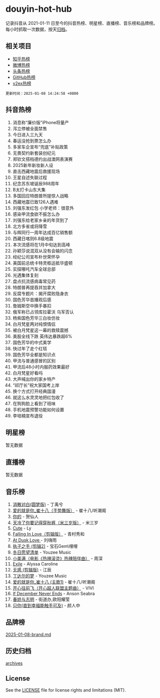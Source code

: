 # douyin-hot-hub

记录抖音从 2021-01-11 日至今的抖音热榜、明星榜、直播榜、音乐榜和品牌榜。每小时抓取一次数据，按天[归档](archives)。

## 相关项目

- [知乎热榜](https://github.com/lonnyzhang423/zhihu-hot-hub)
- [微博热榜](https://github.com/lonnyzhang423/weibo-hot-hub)
- [头条热榜](https://github.com/lonnyzhang423/toutiao-hot-hub)
- [GitHub热榜](https://github.com/lonnyzhang423/github-hot-hub)
- [v2ex热榜](https://github.com/lonnyzhang423/v2ex-hot-hub)


`更新时间：2025-01-08 14:24:58 +0800`

## 抖音热榜

1. 消息称“廉价版”iPhone将量产
1. 泻立停被全面禁售
1. 今日进入三九天
1. 春运没抢到票怎么办
1. 多家车企宣布“兜底”补贴政策
1. 无畏契约新套装创纪元
1. 郑钦文搭档德约出战澳网表演赛
1. 2025新年新妆新人设
1. 直击西藏地震后救援现场
1. 王星自述失联过程
1. 纪念苏东坡诞辰988周年
1. B太打卡山东大集
1. 多国回应特朗普所提惊人战略
1. 西藏地震已致126人遇难
1. 刘强东发红包 小学老师：很意外
1. 感染甲流食欲不振怎么办
1. 刘强东给老家乡亲的年货到了
1. 北方多省或将降雪
1. 与辉同行一周年达成百亿销售额
1. 西藏日喀则6.8级地震
1. 本次流感将在1月中旬达到高峰
1. 孙颖莎说混双从没有会输的闪念
1. 经纪公司宣布朴世荣怀孕
1. 美国前总统卡特灵柩运抵华盛顿
1. 实探哪吒汽车全球总部
1. 光遇集体复刻
1. 盘点抗流感病毒常见药
1. 特朗普再提吞并加拿大
1. 反腐专题片：揭开腐败隐身衣
1. 国色芳华首播观后感
1. 詹姆斯空中换手暴扣
1. 俄军称已占领库拉霍沃 乌军否认
1. 杨紫国色芳华三白妆仿妆
1. 白月梵星两对纯恨情侣
1. 被白月梵星这一幕的救赎震撼
1. 美股全线下跌 英伟达暴跌超6%
1. 国色芳华的中式美学
1. 快过年了走个红毯
1. 国色芳华全都是知识点
1. 甲流与普通感冒的区别
1. 甲流后48小时内服药效果最好
1. 白月梵星好看吗
1. 大声喊出你的家乡特产
1. “祁厅长”祝大家国考上岸
1. 换个方式打开经典国漫
1. 就这么水灵灵地把红包收了
1. 在狗狗脸上看到了班味
1. 手机地震预警功能如何设置
1. 李培楠宣布退役

## 明星榜

暂无数据

## 直播榜

暂无数据

## 音乐榜

1. [消散对白(圆梦版)](https://sf5-hl-cdn-tos.douyinstatic.com/obj/tos-cn-ve-2774/og4jB5I5IizzoZVAAAzWgBMAsMDWoArfwBOiFs) - 丁禹兮
1. [爱的就是你_崔十八（手势舞版）](https://sf5-hl-cdn-tos.douyinstatic.com/obj/tos-cn-ve-2774/oApB2AigNyB4sTw7JhBOikMAf0oDJzMWBuIrgm) - 崔十八/听潮阁
1. [你的](https://sf5-hl-cdn-tos.douyinstatic.com/obj/tos-cn-ve-2774/oYuIeKf42jB7sEV6B2upMdpYAgfrQWj0FeRegh) - 贺仙人
1. [天冷了你要记得穿秋裤（米三岁版）](https://sf5-hl-cdn-tos.douyinstatic.com/obj/tos-cn-ve-2774/oQlIwVIDWiZ6BQilAorS7MA0AgCkQDvcZAdm1) - 米三岁
1. [Cute](https://sf5-hl-cdn-tos.douyinstatic.com/obj/tos-cn-ve-2774/o4IbIzHWKAAB4wsS5qMBRiiAlEBGTpQRNfFvuo) - Ly
1. [Falling In Love（剪辑版）](https://sf5-hl-cdn-tos.douyinstatic.com/obj/tos-cn-ve-2774/o8ajpA8zzgBPahbBIO8AcKGBLJezFCRd1wfP9f) - 青村秀和
1. [ At Dusk  Love ](https://sf3-cdn-tos.douyinstatic.com/obj/tos-cn-ve-2774/o8CrpCf5CaYgI4ZrtQgMQAFEfuGqNnRSDQAPBc) - 刘嗨雨
1. [执子之手 (剪辑2)](https://sf5-hl-cdn-tos.douyinstatic.com/obj/tos-cn-ve-2774/oUoZLQjCc31XzqsBnBQUNgeKtYPBcgbFDwtfcu) - 宝石Gem\哩哩
1. [冬日愿望清单](https://sf5-hl-cdn-tos.douyinstatic.com/obj/tos-cn-ve-2774/oIIgUOeamCFCVAzxN6MFRLIBlLGpUqQxeeHrLE) - Youzee Music
1. [小美满（电影《热辣滚烫》热辣陪伴曲）](https://sf6-cdn-tos.douyinstatic.com/obj/tos-cn-ve-2774/o0GAn2lSgfZIDUgtevCGDQYnFg4CwnrBaxbTZL) - 周深
1. [Exile](https://sf5-hl-cdn-tos.douyinstatic.com/obj/tos-cn-ve-2774/oYj4gAQTknKE3WW0Je8KGmQ7z1cA4FefwtbufD) - Alyssa Caroline
1. [无感 (剪辑版)](https://sf5-hl-cdn-tos.douyinstatic.com/obj/tos-cn-ve-2774/o0eIsUzJBDlQaQFC5OFlgbMEZC1TFYBftOBn6p) - 江辰
1. [丁达尔的梦](https://sf5-hl-cdn-tos.douyinstatic.com/obj/tos-cn-ve-2774/oMU3WirUZBVQkAC9ccG5P2IQirziZM2RTInUY) - Youzee Music
1. [爱的就是你_崔十八 (主歌1)](https://sf3-cdn-tos.douyinstatic.com/obj/tos-cn-ve-2774/oI5BO5DhFZ6UTcNCnZaOCBLtZ7WIMQGfgnXf5E) - 崔十八/听潮阁
1. [开心往前飞（开心超人联盟主题曲）](https://sf5-hl-cdn-tos.douyinstatic.com/obj/tos-cn-ve-2774/9d8fb7c82cf1421fb93a9fe925275e0a) - VIVI
1. [If December Never Ends](https://sf5-hl-cdn-tos.douyinstatic.com/obj/tos-cn-ve-2774/oY1IQMoTgCFIBg8RZifyqlBBt1UFgitTYmxeOS) - Anson Seabra
1. [春娇与志明](https://sf5-hl-cdn-tos.douyinstatic.com/obj/tos-cn-ve-2774/e530d8fceb7044b39707d7f9ff54add1) - 街道办,欧阳耀莹
1. [只你(直到幸福能触手可及)](https://sf5-hl-cdn-tos.douyinstatic.com/obj/tos-cn-ve-2774/o0lBkRDzFTeaVSUz3ZZSCBVtZ5DIMQGfgmEAuE) - 颜人中

## 品牌榜

[2025-01-08-brand.md](archives/2025-01-08-brand.md)

## 历史归档

[archives](archives)

## License

See the [LICENSE](LICENSE) file for license rights and limitations (MIT).
